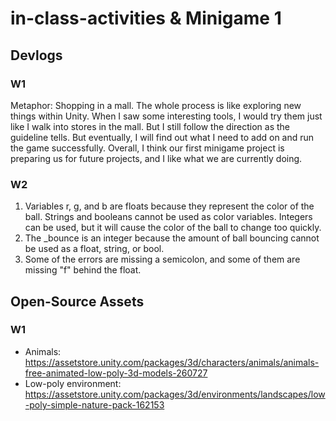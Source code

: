 # in-class-activities & Minigame 1
## Devlogs
### W1
Metaphor: Shopping in a mall. The whole process is like exploring new things within Unity. When I saw some interesting tools, I would try them just like I walk into stores in the mall. But I still follow the direction as the guideline tells. But eventually, I will find out what I need to add on and run the game successfully. Overall, I think our first minigame project is preparing us for future projects, and I like what we are currently doing.

### W2
1. Variables r, g, and b are floats because they represent the color of the ball. Strings and booleans cannot be used as color variables. Integers can be used, but it will cause the color of the ball to change too quickly.
2. The _bounce is an integer because the amount of ball bouncing cannot be used as a float, string, or bool.
3. Some of the errors are missing a semicolon, and some of them are missing "f" behind the float.


## Open-Source Assets
### W1
- Animals: https://assetstore.unity.com/packages/3d/characters/animals/animals-free-animated-low-poly-3d-models-260727 
- Low-poly environment: https://assetstore.unity.com/packages/3d/environments/landscapes/low-poly-simple-nature-pack-162153 